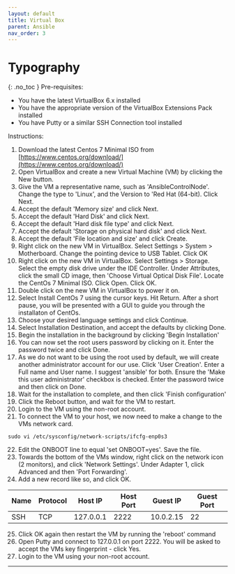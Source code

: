 ```yaml
---
layout: default
title: Virtual Box
parent: Ansible
nav_order: 3
---
```


# Typography
{: .no_toc }
Pre-requisites:
 - You have the latest VirtualBox 6.x installed
 - You have the appropriate version of the VirtualBox Extensions Pack installed
 - You have Putty or a similar SSH Connection tool installed

Instructions:
 1. Download the latest Centos 7 Minimal ISO from [https://www.centos.org/download/](https://www.centos.org/download/)
 2. Open VirtualBox and create a new Virtual Machine (VM) by clicking the New button.
 3. Give the VM a representative name, such as 'AnsibleControlNode'.  Change the type to 'Linux', and the Version to 'Red Hat (64-bit).  Click Next.
 4. Accept the default 'Memory size' and click Next.
 5. Accept the default 'Hard Disk' and click Next.
 6. Accept the default 'Hard disk file type' and click Next.
 7. Accept the default 'Storage on physical hard disk' and click Next.
 8. Accept the default 'File location and size' and click Create.
 9. Right click on the new VM in VirtualBox.  Select Settings > System > Motherboard.  Change the pointing device to USB Tablet.  Click OK
 10. Right click on the new VM in VirtualBox.  Select Settings > Storage.  Select the empty disk drive under the IDE Controller.  Under Attributes, click the small CD image, then 'Choose Virtual Optical Disk File'.  Locate the CentOs 7 Minimal ISO.  Click Open.  Click OK.
 11. Double click on the new VM in VirtualBox to power it on.
 12. Select Install CentOs 7 using the cursor keys.  Hit Return.  After a short pause, you will be presented with a GUI to guide you through the installaton of CentOs.
 13. Choose your desired language settings and click Continue.
 14. Select Installation Destination, and accept the defaults by clicking Done.
 15. Begin the installation in the background by clicking 'Begin Installation'
 16. You can now set the root users password by clicking on it.  Enter the password twice and click Done.
 17. As we do not want to be using the root used by default, we will create another administrator account for our use. Click 'User Creation'.  Enter a Full name and User name.  I suggest 'ansible' for both.  Ensure the 'Make this user administrator' checkbox is checked.  Enter the password twice and then click on Done.
 18. Wait for the installation to complete, and then click 'Finish configuration'
 19. Click the Reboot button, and wait for the VM to restart.
 20. Login to the VM using the non-root account.
 21. To connect the VM to your host, we now need to make a change to the VMs network card.


    sudo vi /etc/sysconfig/network-scripts/ifcfg-enp0s3
 22. Edit the ONBOOT line to equal 'set ONBOOT=yes'.  Save the file.
 23. Towards the bottom of the VMs window, right click on the network icon (2 monitors), and click 'Network Settings'.  Under Adapter 1, click Advanced and then 'Port Forwarding'.
 24. Add a new record like so, and click OK.

| Name | Protocol | Host IP | Host Port | Guest IP | Guest Port |
|--|--|--|--|--|--|
| SSH | TCP | 127.0.0.1 | 2222 | 10.0.2.15 | 22 |

 25. Click OK again then restart the VM by running the 'reboot' command
 26. Open Putty and connect to 127.0.0.1 on port 2222.  You will be asked to accept the VMs key fingerprint - click Yes.
 27. Login to the VM using your non-root account.

 ---
